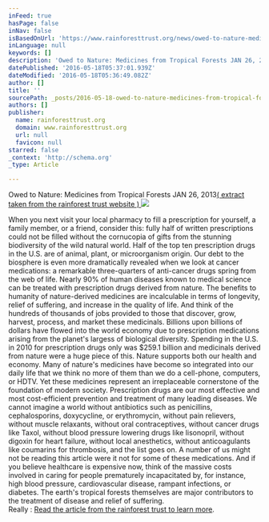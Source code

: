 ```yaml
---
inFeed: true
hasPage: false
inNav: false
isBasedOnUrl: 'https://www.rainforesttrust.org/news/owed-to-nature-medicines-from-tropical-forests/'
inLanguage: null
keywords: []
description: 'Owed to Nature: Medicines from Tropical Forests JAN 26, 2013 ( extract taken from the rainforest trust website ) '
datePublished: '2016-05-18T05:37:01.939Z'
dateModified: '2016-05-18T05:36:49.082Z'
author: []
title: ''
sourcePath: _posts/2016-05-18-owed-to-nature-medicines-from-tropical-forests-jan-26-2013.md
authors: []
publisher:
  name: rainforesttrust.org
  domain: www.rainforesttrust.org
  url: null
  favicon: null
starred: false
_context: 'http://schema.org'
_type: Article

---
```

Owed to Nature: Medicines from Tropical Forests JAN 26, 2013[( extract taken from the rainforest trust website ) ][0]
![](https://the-grid-user-content.s3-us-west-2.amazonaws.com/6a48709f-7cbd-411f-8b6a-d7ddc7557770.jpg)

When you next visit your local pharmacy to fill a prescription for yourself, a family member, or a friend, consider this: fully half of written prescriptions could not be filled without the cornucopia of gifts from the stunning biodiversity of the wild natural world. Half of the top ten prescription drugs in the U.S. are of animal, plant, or microorganism origin. Our debt to the biosphere is even more dramatically revealed when we look at cancer medications: a remarkable three-quarters of anti-cancer drugs spring from the web of life. Nearly 90% of human diseases known to medical science can be treated with prescription drugs derived from nature. The benefits to humanity of nature-derived medicines are incalculable in terms of longevity, relief of suffering, and increase in the quality of life. And think of the hundreds of thousands of jobs provided to those that discover, grow, harvest, process, and market these medicinals. Billions upon billions of dollars have flowed into the world economy due to prescription medications arising from the planet's largess of biological diversity. Spending in the U.S. in 2010 for prescription drugs only was $259.1 billion and medicinals derived from nature were a huge piece of this. Nature supports both our health and economy. Many of nature's medicines have become so integrated into our daily life that we think no more of them than we do a cell-phone, computers, or HDTV. Yet these medicines represent an irreplaceable cornerstone of the foundation of modern society. Prescription drugs are our most effective and most cost-efficient prevention and treatment of many leading diseases. We cannot imagine a world without antibiotics such as penicillins, cephalosporins, doxycycline, or erythromycin, without pain relievers, without muscle relaxants, without oral contraceptives, without cancer drugs like Taxol, without blood pressure lowering drugs like lisonopril, without digoxin for heart failure, without local anesthetics, without anticoagulants like coumarins for thrombosis, and the list goes on. A number of us might not be reading this article were it not for some of these medications. And if you believe healthcare is expensive now, think of the massive costs involved in caring for people prematurely incapacitated by, for instance, high blood pressure, cardiovascular disease, rampant infections, or diabetes. The earth's tropical forests themselves are major contributors to the treatment of disease and relief of suffering.   
Really : [Read the article from the rainforest trust to learn more][0]. 

[0]: https://www.rainforesttrust.org/news/owed-to-nature-medicines-from-tropical-forests/